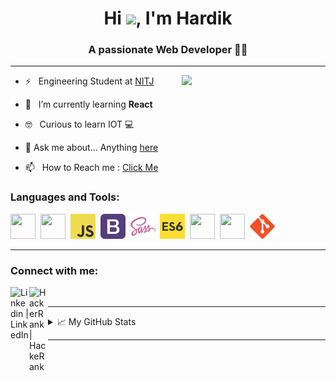 

<h1 align="center">Hi <img src="https://media.giphy.com/media/hvRJCLFzcasrR4ia7z/giphy.gif" width="30px">, I'm Hardik</h1>
<h3 align="center">A passionate Web Developer 👨‍💻 </h3>

---

<img align='right' src="https://media.giphy.com/media/QssGEmpkyEOhBCb7e1/giphy.gif" width="230">

<!-- About Section --------------------------------------------------------------------------------------------- -->

-  ⚡  &nbsp; Engineering Student at [NITJ](https://www.nitj.ac.in/)

- 🌱 &nbsp; I’m currently learning **React**

- 🤓 &nbsp; Curious to learn IOT 💻

- 💬 Ask me about... Anything [here](https://docs.google.com/forms/d/e/1FAIpQLSfxpMAwHdRX9Nd9WjJyA3vzkXtUQdvfB05LaMTV6NExDZt2fQ/viewform?usp=sf_link)

- 📫 &nbsp; How to Reach me : [Click Me](https://hardikchopra242.github.io/hardikchopra/)

<!--  - 🙇 &nbsp; Currently working Repo -> []()    -->

### Languages and Tools:

<code><img width="40" height="40" src="https://devicons.github.io/devicon/devicon.git/icons/html5/html5-original-wordmark.svg"></code>&nbsp;
<code><img width="40" height="40" src="https://devicons.github.io/devicon/devicon.git/icons/css3/css3-original-wordmark.svg"></code>&nbsp;
<code><img width="40" height="40" src="https://raw.githubusercontent.com/github/explore/80688e429a7d4ef2fca1e82350fe8e3517d3494d/topics/javascript/javascript.png"></code>&nbsp;
<code><img width="40" height="40" src="https://raw.githubusercontent.com/github/explore/80688e429a7d4ef2fca1e82350fe8e3517d3494d/topics/bootstrap/bootstrap.png"></code>&nbsp;
<code><img width="40" height="40" src="https://raw.githubusercontent.com/github/explore/80688e429a7d4ef2fca1e82350fe8e3517d3494d/topics/sass/sass.png"></code>&nbsp;
<code><img width="40" height="40" src="https://raw.githubusercontent.com/github/explore/80688e429a7d4ef2fca1e82350fe8e3517d3494d/topics/es6/es6.png"></code>&nbsp;
<code><img width="40" height="40" src="https://devicons.github.io/devicon/devicon.git/icons/c/c-original.svg"></code>&nbsp;
<code><img width="40" height="40" src="https://devicons.github.io/devicon/devicon.git/icons/cplusplus/cplusplus-original.svg"></code>&nbsp;
<code><img width="40" height="40" src="https://github.com/devicons/devicon/blob/master/icons/git/git-original.svg"></code>&nbsp;

---

### Connect with me:

[<img align="left" alt="Linkedin | LinkedIn" width="30px" src="https://i.stack.imgur.com/VrlLG.png" />][linkedin]
[<img align="left" alt="HackerRank | HackeRank" width="30px" src="https://i.stack.imgur.com/giL3d.png" />][hackerrank]

<br />

---

<!-- <details>
<summary>📈 My GitHub Stats</summary
<p align="center">&nbsp;
<img align="center" src="https://github-readme-stats.vercel.app/api/top-langs/?username=hardikchopra242&layout=compact&theme=graywhite" />
</p>                     
</details> -->


<!-- Github Stats------------------------------------------------------------------------------------------------ 
--- -->

<details>
<summary>📈 My GitHub Stats</summary
                        <!--  Readme Stats (comment) -->
<p align="center">&nbsp;
<img align="left" src="https://github-readme-stats.vercel.app/api?username=hardikchopra242&count_private=true&show_icons=true&theme=graywhite" alt="HardikReadmeStats" />
</p>
<br />
                     <!-- Most Languages Used (comment) -->
<p align="center">&nbsp;
<img align="right" src="https://github-readme-stats.vercel.app/api/top-langs/?username=hardikchopra242&layout=compact&theme=graywhite" />
</p>
               
</details>

---

<!-- --------------------------------------  ![visitors](https://visitor-badge.glitch.me/badge?page_id=hardikchopra242.hardikchopra242) (comment)  ----------------------------------------------------------------------- -->

<!-- Hyperlinks used above -->
[instagram]:https://www.instagram.com/hardik._.chopra/
[linkedin]: https://www.linkedin.com/in/hardik-chopra-62b6771a8/
[hackerrank]: https://www.hackerrank.com/hardikchopra242
<!-- ------------------------------------------------------------------------------------------------------------- -->


<!--DUMP!! -->

<!-- Older one
# Hello There!! <img src="https://media.giphy.com/media/hvRJCLFzcasrR4ia7z/giphy.gif" width="40px"></a>
<img align='right' src="https://media.giphy.com/media/QssGEmpkyEOhBCb7e1/giphy.gif" width="230">
## About Me :grinning:
```javascript
I am Hardik Chopra from Punjab,India.
I am an engineering student at NIT Jalandhar.
I am a future Full Stack Web Developer.
I’m learning MERN stack.
``` 
#### Currently suffering from Exams :zipper_mouth_face:  
<br /><br />
[![Hardik's github stats](https://github-readme-stats.vercel.app/api?username=hardikchopra242&show_icons=true&theme=radical)](https://github.com/hardikchopra242/github-readme-stats)
<!-- ![Hey there !! I'm Hardik](https://capsule-render.vercel.app/api?type=rect&color=timeGradient&height=200&section=header&text=Hi%20👋!I'm%20Hardik&fontSize=50&animation=fadeIn&&fontAlign=center) -->
<!--username=hardikchopra242&count_private=true&show_icons=true&hide_title=true&include_all_commits=true -->

<!-- HTML5  and CSS3
https://raw.githubusercontent.com/github/explore/80688e429a7d4ef2fca1e82350fe8e3517d3494d/topics/html/html.png
https://raw.githubusercontent.com/github/explore/80688e429a7d4ef2fca1e82350fe8e3517d3494d/topics/css/css.png  -->

